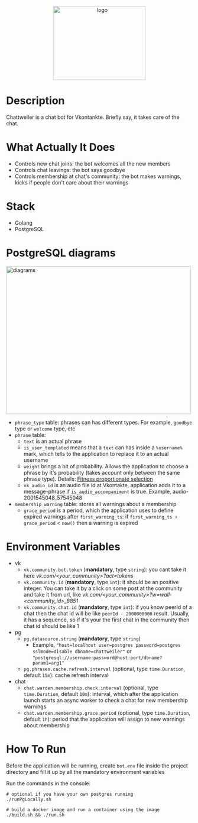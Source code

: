 <div align="center">
    <img src="https://user-images.githubusercontent.com/44072343/155874103-b1757bd9-0b31-4e8c-8a74-bdf372f71ef5.png" width="250" height="200" alt="logo">
</div>

# Description

Chattweiler is a chat bot for Vkontankte. Briefly say, it takes care of the chat.

# What Actually It Does

- Controls new chat joins: the bot welcomes all the new members
- Controls chat leavings: the bot says goodbye
- Controls membership at chat's community: the bot makes warnings, kicks if people don't care about their warnings

# Stack

- Golang
- PostgreSQL

# PostgreSQL diagrams

<img src="https://user-images.githubusercontent.com/44072343/155875606-e10b2ba4-94e2-4fd0-9609-7aa416785e86.png" width="500" height="400" alt="diagrams">
<br>

- `phrase_type` table: phrases can has different types. For example, `goodbye` type or `welcome` type, etc
- `phrase` table:
  - `text` is an actual phrase
  - `is_user_templated` means that a `text` can has inside a `%username%` mark, which tells to the application to replace it to an actual username
  - `weight` brings a bit of probability. Allows the application to choose a phrase by it's probability (takes account only between the same phrase type). Details: <a href="https://en.wikipedia.org/wiki/Fitness_proportionate_selection">Fitness proportionate selection</a>
  - `vk_audio_id` is an audio file id at Vkontakte, application adds it to a message-phrase if `is_audio_accompaniment` is true. Example, audio-2001545048_57545048
- `membership_warning` table: stores all warnings about a membership 
   - `grace_period` is a period, which the application uses to define expired warnings after `first_warning_ts`: if `first_warning_ts + grace_period` < `now()` then a warning is expired  

# Environment Variables

- vk
  - ```vk.community.bot.token``` (**mandatory**, type `string`): you cant take it here *vk.com/<your_community>?act=tokens*
  - ```vk.community.id``` (**mandatory**, type `int`): it should be an positive integer. You can take it by a click on some post at the community and take it from url, like *vk.com/<your_community>?w=wall-<community_id>_8851*
  - ```vk.community.chat.id``` (**mandatory**, type `int`): if you know peerId of a chat then the chat id will be like `peerId - 2000000000` result. Usually, it has a sequence, so if it's your the first chat in the community then chat id should be like 1
- pg
  - ```pg.datasource.string``` (**mandatory**, type `string`)
     - Example, `"host=localhost user=postgres password=postgres sslmode=disable dbname=chattweiler"` or `"postgresql://username:password@host:port/dbname?param1=arg1"`
  - ```pg.phrases.cache.refresh.interval``` (optional, type `time.Duration`, default `15m`): cache refresh interval
- chat
  - ```chat.warden.membership.check.interval``` (optional, type `time.Duration`, default `10m`): interval, which after the application launch starts an async worker to check a chat for new membership warnings
  - ```chat.warden.membership.grace.period``` (optional, type `time.Duration`, default `1h`): period that the application will assign to new warnings about membership
  
# How To Run

Before the application will be running, create `bot.env` file inside the project directory and fill it up by all the mandatory environment variables

Run the commands in the console:

```
# optional if you have your own postgres running
./runPgLocally.sh 

# build a docker image and run a container using the image 
./build.sh && ./run.sh
```